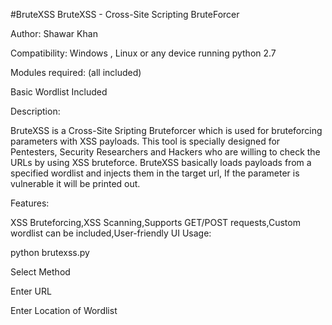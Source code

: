 #BruteXSS
BruteXSS - Cross-Site Scripting BruteForcer

Author: Shawar Khan  

Compatibility: Windows , Linux or any device running python 2.7

Modules required: (all included)

Basic Wordlist Included

Description:

BruteXSS is a Cross-Site Sripting Bruteforcer which is used for bruteforcing parameters with XSS payloads. This tool is specially designed for Pentesters, Security Researchers and Hackers who are willing to check the URLs by using XSS bruteforce. BruteXSS basically loads payloads from a specified wordlist and injects them in the target url, If the parameter is vulnerable it will be printed out.

Features:

XSS Bruteforcing,XSS Scanning,Supports GET/POST requests,Custom wordlist can be included,User-friendly UI
Usage:

python brutexss.py

Select Method

Enter URL

Enter Location of Wordlist
